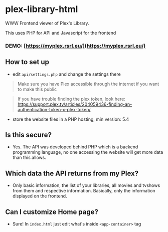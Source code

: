 # plex-library-html
WWW Frontend viewer of Plex's Library.

This uses PHP for API and Javascript for the frontend

### DEMO: [https://myplex.rsrl.eu/](https://myplex.rsrl.eu/)

## How to set up
- edit `api/settings.php` and change the settings there
> Make sure you have Plex accessible through the internet if you want to make this public

> If you have trouble finding the plex token, look here: https://support.plex.tv/articles/204059436-finding-an-authentication-token-x-plex-token/
- store the website files in a PHP hosting, min version: 5.4

## Is this secure?
- Yes. The API was developed behind PHP which is a backend programming language, no one accessing the website will get more data than this allows.

## Which data the API returns from my Plex?
- Only basic information, the list of your libraries, all movies and tvshows from them and respective information. Basically, only the information displayed on the frontend.

## Can I customize Home page?
- Sure! In `index.html` just edit what's inside `<app-container>` tag